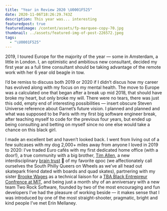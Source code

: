 ```yaml
---
title: "Year in Review 2020 \U0001F525"
date: 2020-11-06T18:26:29.743Z
description: This year was... interesting
featuredpost: true
featuredimage: /content/assets/fp-marquee-copy-70.jpg
thumbnail: ../assets/featured-img-of-post-226572.jpeg
tags:
  - "\U0001F525"
---
```

2019, I toured Europe for the majority of the year — some in Amsterdam, a little in London. I, an optimistic and ambitious new consultant, decided my first year as a full time consultant should be taking advantage of the remote work with her 6 year old beagle in tow.

I’d be remiss to discuss both 2019 or 2020 if I didn’t discus how my career has evolved along with my focus on my mental health. The move to Europe was a calculated one that began after a break up mid 2018, that should have broke my heart, but only broke my will. There were no tears, there was just this odd, empty end of interesting possibilities — insert obscure Steven Universe reference about Garnet’s future vision. I planned and planned and what was supposed to be Paris with my first big software engineer break, after teaching myself to code for the previous four years, but ended up being consulting and betting on myself since no one else would take a chance on this black girl. 

I made an excellent bet and haven’t looked back. I went from living out of a few suitcases with my dog 2,000+ miles away from anyone I loved in 2019 to 2020: I’ve traded Euro cafés with my first dedicated home office (with a door!), a true community with a big brother, [Tim Allen](https://glittertech.dev), a new interdisciplinary [brain trust](https://glittertech.dev/braintrust) 🧠 of my favorite qpoc (we affectionately call ourselves the South Philly Queers on Wheels as we’ve all head out skatepark friend dated with boards and quad skates), partnering with my sister [Brooke Wages](https://glittertech.dev) as a technical liaison for a [TBA Black Entrepreur Confrence at MIT](https://glittertech.dev), and being just a month shy of an anniversary with a new team Two Rock Software, founded by two of the most encouraging and fun developers I’ve had the pleasure of working beside — it makes sense that I was introduced by one of the most straight-shooter, pragmatic, bright and kind people I’ve met Erin Mellaney.
